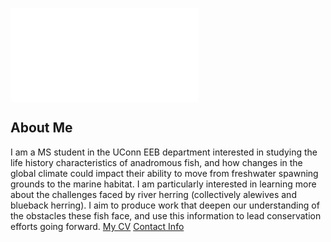 ![Image of Michael Burgess](images/headshot.pdf
"my headshot")
## About Me
I am a MS student in the UConn EEB department
interested in studying the life history characteristics of anadromous fish, and how changes in the global climate could impact their ability to move from freshwater spawning grounds to the marine habitat. I am particularly interested in learning more about the challenges faced by river herring (collectively alewives and blueback herring). I aim to produce work that deepen our understanding of the obstacles these fish face, and use this information to lead conservation efforts going forward.
[My CV](PDFs/cv.pdf)
[Contact Info](contact-info.html)
